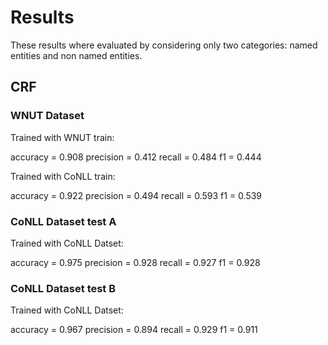 # Results

These results where evaluated by considering only two categories: named entities and non named entities.

## CRF

### WNUT Dataset

Trained with WNUT train:

accuracy = 0.908
precision = 0.412
recall = 0.484
f1 = 0.444

Trained with CoNLL train:

accuracy = 0.922
precision = 0.494
recall = 0.593
f1 = 0.539

### CoNLL Dataset test A

Trained with CoNLL Datset:

accuracy = 0.975
precision = 0.928
recall = 0.927
f1 = 0.928

### CoNLL Dataset test B

Trained with CoNLL Datset:

accuracy = 0.967
precision = 0.894
recall = 0.929
f1 = 0.911
